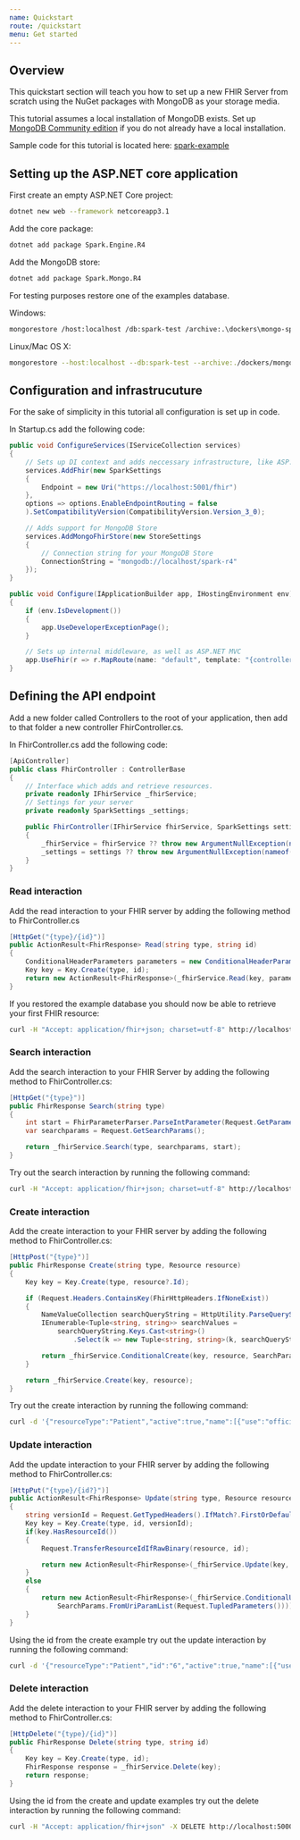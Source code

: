 ```yaml
---
name: Quickstart
route: /quickstart
menu: Get started
---
```


## Overview

This quickstart section will teach you how to set up a new FHIR Server from scratch using the NuGet packages with MongoDB as your storage media.

This tutorial assumes a local installation of MongoDB exists. Set up [MongoDB Community edition](https://docs.mongodb.com/manual/administration/install-community/) if you do not already have a local installation.

Sample code for this tutorial is located here: [spark-example](https://github.com/kennethmyhra/spark-example)


## Setting up the ASP.NET core application

First create an empty ASP.NET Core project:

```bash
dotnet new web --framework netcoreapp3.1
```

Add the core package:
```bash
dotnet add package Spark.Engine.R4
```

Add the MongoDB store:
```bash
dotnet add package Spark.Mongo.R4
```

For testing purposes restore one of the examples database.

Windows:
```bash
mongorestore /host:localhost /db:spark-test /archive:.\dockers\mongo-spark-r4\r4.archive.gz /gzip
```

Linux/Mac OS X: 
```bash
mongorestore --host:localhost --db:spark-test --archive:./dockers/mongo-spark-r4/r4.archive.gz --gzip
```

## Configuration and infrastrucuture

For the sake of simplicity in this tutorial all configuration is set up in code.

In Startup.cs add the following code:
```cs
public void ConfigureServices(IServiceCollection services)
{
    // Sets up DI context and adds neccessary infrastructure, like ASP.NET MVC
    services.AddFhir(new SparkSettings 
    {
        Endpoint = new Uri("https://localhost:5001/fhir") 
    }, 
    options => options.EnableEndpointRouting = false
    ).SetCompatibilityVersion(CompatibilityVersion.Version_3_0);

    // Adds support for MongoDB Store
    services.AddMongoFhirStore(new StoreSettings
    {
        // Connection string for your MongoDB Store
        ConnectionString = "mongodb://localhost/spark-r4"
    });
}

public void Configure(IApplicationBuilder app, IHostingEnvironment env)
{
    if (env.IsDevelopment())
    {
        app.UseDeveloperExceptionPage();
    }

    // Sets up internal middleware, as well as ASP.NET MVC
    app.UseFhir(r => r.MapRoute(name: "default", template: "{controller}/{id?}"));
}
```

## Defining the API endpoint

Add a new folder called Controllers to the root of your application, then add to that folder a new controller FhirController.cs.

In FhirController.cs add the following code:

```cs
[ApiController]
public class FhirController : ControllerBase
{
    // Interface which adds and retrieve resources.
    private readonly IFhirService _fhirService;
    // Settings for your server
    private readonly SparkSettings _settings;

    public FhirController(IFhirService fhirService, SparkSettings settings)
    {
        _fhirService = fhirService ?? throw new ArgumentNullException(nameof(fhirService));
        _settings = settings ?? throw new ArgumentNullException(nameof(settings));
    }
}
```

### Read interaction
Add the read interaction to your FHIR server by adding the following method to FhirController.cs

```cs
[HttpGet("{type}/{id}")]
public ActionResult<FhirResponse> Read(string type, string id)
{
    ConditionalHeaderParameters parameters = new ConditionalHeaderParameters(Request);
    Key key = Key.Create(type, id);
    return new ActionResult<FhirResponse>(_fhirService.Read(key, parameters));
}
```

If you restored the example database you should now be able to retrieve your first FHIR resource:

```bash
curl -H "Accept: application/fhir+json; charset=utf-8" http://localhost:5000/Patient/example
```

### Search interaction
Add the search interaction to your FHIR Server by adding the following method to FhirController.cs:

```cs
[HttpGet("{type}")]
public FhirResponse Search(string type)
{
    int start = FhirParameterParser.ParseIntParameter(Request.GetParameter(FhirParameter.SNAPSHOT_INDEX)) ?? 0;
    var searchparams = Request.GetSearchParams();

    return _fhirService.Search(type, searchparams, start);
}
```

Try out the search interaction by running the following command:

```bash
curl -H "Accept: application/fhir+json; charset=utf-8" http://localhost:5000/Observation?subject=example
```

### Create interaction
Add the create interaction to your FHIR server by adding the following method to FhirController.cs:

```cs
[HttpPost("{type}")]
public FhirResponse Create(string type, Resource resource)
{
    Key key = Key.Create(type, resource?.Id);

    if (Request.Headers.ContainsKey(FhirHttpHeaders.IfNoneExist))
    {
        NameValueCollection searchQueryString = HttpUtility.ParseQueryString(Request.GetTypedHeaders().IfNoneExist());
        IEnumerable<Tuple<string, string>> searchValues =
            searchQueryString.Keys.Cast<string>()
                .Select(k => new Tuple<string, string>(k, searchQueryString[k]));

        return _fhirService.ConditionalCreate(key, resource, SearchParams.FromUriParamList(searchValues));
    }

    return _fhirService.Create(key, resource);
}
```

Try out the create interaction by running the following command:

```bash
curl -d '{"resourceType":"Patient","active":true,"name":[{"use":"official","family":"Doe","given":["John"]}],"gender":"male"}' -H "Content-Type: application/fhir+json" -X POST http://localhost:5000/Patient
```

### Update interaction
Add the update interaction to your FHIR server by adding the following method to FhirController.cs:

```cs
[HttpPut("{type}/{id?}")]
public ActionResult<FhirResponse> Update(string type, Resource resource, string id = null)
{
    string versionId = Request.GetTypedHeaders().IfMatch?.FirstOrDefault()?.Tag.Buffer;
    Key key = Key.Create(type, id, versionId);
    if(key.HasResourceId())
    {
        Request.TransferResourceIdIfRawBinary(resource, id);

        return new ActionResult<FhirResponse>(_fhirService.Update(key, resource));
    }
    else
    {
        return new ActionResult<FhirResponse>(_fhirService.ConditionalUpdate(key, resource,
            SearchParams.FromUriParamList(Request.TupledParameters())));
    }
}
```

Using the id from the create example try out the update interaction by running the following command:

```bash
curl -d '{"resourceType":"Patient","id":"6","active":true,"name":[{"use":"official","family":"Doe","given":["Jane"]}],"gender":"female"}' -H "Content-Type: application/fhir+json" -X PUT http://localhost:5000/Patient/6
```

### Delete interaction
Add the delete interaction to your FHIR server by adding the following method to FhirController.cs:

```cs
[HttpDelete("{type}/{id}")]
public FhirResponse Delete(string type, string id)
{
    Key key = Key.Create(type, id);
    FhirResponse response = _fhirService.Delete(key);
    return response;
}
```

Using the id from the create and update examples try out the delete interaction by running the following command:

```bash
curl -H "Accept: application/fhir+json" -X DELETE http://localhost:5000/Patient/6
```
